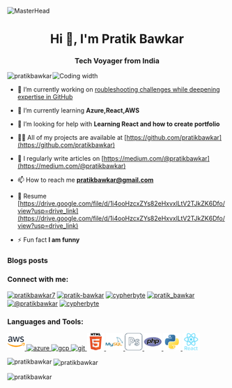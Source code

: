 ![MasterHead](https://fiverr-res.cloudinary.com/images/t_main1,q_auto,f_auto,q_auto,f_auto/attachments/delivery/asset/fdb14256522b06ad3572735ebdb50d4e-1689865671/ENTREGABLE_V4/do-a-beautiful-animated-gif-in-pixelart-for-streamings.gif)
<h1 align="center">Hi 👋, I'm Pratik Bawkar</h1>
<h3 align="center">Tech Voyager from India</h3>
<img align="right" alt="Coding width" width="400" src="https://media.tenor.com/GfSX-u7VGM4AAAAM/coding.gif">

<p align="left"> <img src="https://komarev.com/ghpvc/?username=pratikbawkar&label=Profile%20views&color=0e75b6&style=flat" alt="pratikbawkar" /> </p>

- 🔭 I’m currently working on [roubleshooting challenges while deepening expertise in GitHub](https://github.com/pratikbawkar)

- 🌱 I’m currently learning **Azure,React,AWS**

- 🤝 I’m looking for help with **Learning React and how to create portfolio**

- 👨‍💻 All of my projects are available at [https://github.com/pratikbawkar](https://github.com/pratikbawkar)

- 📝 I regularly write articles on [https://medium.com/@pratikbawkar](https://medium.com/@pratikbawkar)

- 📫 How to reach me **pratikbawkar@gmail.com**

- 📄 Resume [https://drive.google.com/file/d/1i4ooHzcxZYs82eHxvxlLtV2TJkZK6Dfo/view?usp=drive_link](https://drive.google.com/file/d/1i4ooHzcxZYs82eHxvxlLtV2TJkZK6Dfo/view?usp=drive_link)

- ⚡ Fun fact **I am funny**

### Blogs posts
<!-- BLOG-POST-LIST:START -->
<!-- BLOG-POST-LIST:END -->

<h3 align="left">Connect with me:</h3>
<p align="left">
<a href="https://twitter.com/pratikbawkar7" target="blank"><img align="center" src="https://raw.githubusercontent.com/rahuldkjain/github-profile-readme-generator/master/src/images/icons/Social/twitter.svg" alt="pratikbawkar7" height="30" width="40" /></a>
<a href="https://linkedin.com/in/pratik-bawkar" target="blank"><img align="center" src="https://raw.githubusercontent.com/rahuldkjain/github-profile-readme-generator/master/src/images/icons/Social/linked-in-alt.svg" alt="pratik-bawkar" height="30" width="40" /></a>
<a href="https://stackoverflow.com/users/cypherbyte" target="blank"><img align="center" src="https://raw.githubusercontent.com/rahuldkjain/github-profile-readme-generator/master/src/images/icons/Social/stack-overflow.svg" alt="cypherbyte" height="30" width="40" /></a>
<a href="https://instagram.com/pratik_bawkar" target="blank"><img align="center" src="https://raw.githubusercontent.com/rahuldkjain/github-profile-readme-generator/master/src/images/icons/Social/instagram.svg" alt="pratik_bawkar" height="30" width="40" /></a>
<a href="https://medium.com/@pratikbawkar" target="blank"><img align="center" src="https://raw.githubusercontent.com/rahuldkjain/github-profile-readme-generator/master/src/images/icons/Social/medium.svg" alt="@pratikbawkar" height="30" width="40" /></a>
<a href="https://www.leetcode.com/cypherbyte" target="blank"><img align="center" src="https://raw.githubusercontent.com/rahuldkjain/github-profile-readme-generator/master/src/images/icons/Social/leet-code.svg" alt="cypherbyte" height="30" width="40" /></a>
</p>

<h3 align="left">Languages and Tools:</h3>
<p align="left"> <a href="https://aws.amazon.com" target="_blank" rel="noreferrer"> <img src="https://raw.githubusercontent.com/devicons/devicon/master/icons/amazonwebservices/amazonwebservices-original-wordmark.svg" alt="aws" width="40" height="40"/> </a> <a href="https://azure.microsoft.com/en-in/" target="_blank" rel="noreferrer"> <img src="https://www.vectorlogo.zone/logos/microsoft_azure/microsoft_azure-icon.svg" alt="azure" width="40" height="40"/> </a> <a href="https://cloud.google.com" target="_blank" rel="noreferrer"> <img src="https://www.vectorlogo.zone/logos/google_cloud/google_cloud-icon.svg" alt="gcp" width="40" height="40"/> </a> <a href="https://git-scm.com/" target="_blank" rel="noreferrer"> <img src="https://www.vectorlogo.zone/logos/git-scm/git-scm-icon.svg" alt="git" width="40" height="40"/> </a> <a href="https://www.w3.org/html/" target="_blank" rel="noreferrer"> <img src="https://raw.githubusercontent.com/devicons/devicon/master/icons/html5/html5-original-wordmark.svg" alt="html5" width="40" height="40"/> </a> <a href="https://www.mysql.com/" target="_blank" rel="noreferrer"> <img src="https://raw.githubusercontent.com/devicons/devicon/master/icons/mysql/mysql-original-wordmark.svg" alt="mysql" width="40" height="40"/> </a> <a href="https://www.photoshop.com/en" target="_blank" rel="noreferrer"> <img src="https://raw.githubusercontent.com/devicons/devicon/master/icons/photoshop/photoshop-line.svg" alt="photoshop" width="40" height="40"/> </a> <a href="https://www.php.net" target="_blank" rel="noreferrer"> <img src="https://raw.githubusercontent.com/devicons/devicon/master/icons/php/php-original.svg" alt="php" width="40" height="40"/> </a> <a href="https://www.python.org" target="_blank" rel="noreferrer"> <img src="https://raw.githubusercontent.com/devicons/devicon/master/icons/python/python-original.svg" alt="python" width="40" height="40"/> </a> <a href="https://reactjs.org/" target="_blank" rel="noreferrer"> <img src="https://raw.githubusercontent.com/devicons/devicon/master/icons/react/react-original-wordmark.svg" alt="react" width="40" height="40"/> </a> </p>

<p><img align="left" src="https://github-readme-stats.vercel.app/api/top-langs?username=pratikbawkar&show_icons=true&locale=en&layout=compact" alt="pratikbawkar" /></p>

<p>&nbsp;<img align="center" src="https://github-readme-stats.vercel.app/api?username=pratikbawkar&show_icons=true&locale=en" alt="pratikbawkar" /></p>

<p><img align="center" src="https://github-readme-streak-stats.herokuapp.com/?user=pratikbawkar&" alt="pratikbawkar" /></p>
